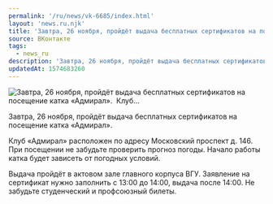 ```yaml
---
permalink: '/ru/news/vk-6685/index.html'
layout: 'news.ru.njk'
title: 'Завтра, 26 ноября, пройдёт выдача бесплатных сертификатов на посещение катка «Адмирал».   Клуб…'
source: ВКонтакте
tags:
  - news_ru
description: 'Завтра, 26 ноября, пройдёт выдача бесплатных сертификатов на посещение катка «Адмирал».   Клуб…'
updatedAt: 1574683260
---
```

![Завтра, 26 ноября, пройдёт выдача бесплатных сертификатов на посещение катка «Адмирал».   Клуб…](https://sun9-10.userapi.com/impg/c855236/v855236164/182b80/6oUC4xvaKHY.jpg?size=1280x720&quality=96&sign=7b5987a2ca9f754f255027427df15c98&c_uniq_tag=skMLi_ajOU_JXz-9MzB_i3mSXjFeteIVuwI85mGSKvA&type=album)

Завтра, 26 ноября, пройдёт выдача бесплатных сертификатов на посещение катка «Адмирал».

Клуб «Адмирал» расположен по адресу Московский проспект д. 146. При посещении не забудьте проверить прогноз погоды. Начало работы катка будет зависеть от погодных условий.

Выдача пройдёт в актовом зале главного корпуса ВГУ. Заявление на сертификат нужно заполнить с 13:00 до 14:00, выдача после 14:00. Не забудьте студенческий и профсоюзный билеты.
